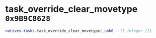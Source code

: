 # task_override_clear_movetype `0x9B9C8628`

```lua
natives.tasks.task_override_clear_movetype(_unk0 --[[ integer ]])
```